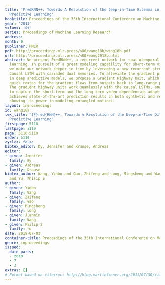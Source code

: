 ```yaml
---
title: 'PredRNN++: Towards A Resolution of the Deep-in-Time Dilemma in Spatiotemporal
  Predictive Learning'
booktitle: Proceedings of the 35th International Conference on Machine Learning
year: '2018'
volume: '80'
series: Proceedings of Machine Learning Research
address: 
month: 0
publisher: PMLR
pdf: http://proceedings.mlr.press/v80/wang18b/wang18b.pdf
url: http://proceedings.mlr.press/v80/wang2018b.html
abstract: We present PredRNN++, a recurrent network for spatiotemporal predictive
  learning. In pursuit of a great modeling capability for short-term video dynamics,
  we make our network deeper in time by leveraging a new recurrent structure named
  Causal LSTM with cascaded dual memories. To alleviate the gradient propagation difficulties
  in deep predictive models, we propose a Gradient Highway Unit, which provides alternative
  quick routes for the gradient flows from outputs back to long-range previous inputs.
  The gradient highway units work seamlessly with the causal LSTMs, enabling our model
  to capture the short-term and the long-term video dependencies adaptively. Our model
  achieves state-of-the-art prediction results on both synthetic and real video datasets,
  showing its power in modeling entangled motions.
layout: inproceedings
id: wang18b
tex_title: "{P}red{RNN}++: Towards A Resolution of the Deep-in-Time Dilemma in Spatiotemporal
  Predictive Learning"
firstpage: 5110
lastpage: 5119
page: 5110-5119
order: 5110
cycles: false
bibtex_editor: Dy, Jennifer and Krause, Andreas
editor:
- given: Jennifer
  family: Dy
- given: Andreas
  family: Krause
bibtex_author: Wang, Yunbo and Gao, Zhifeng and Long, Mingsheng and Wang, Jianmin
  and Yu, Philip S
author:
- given: Yunbo
  family: Wang
- given: Zhifeng
  family: Gao
- given: Mingsheng
  family: Long
- given: Jianmin
  family: Wang
- given: Philip S
  family: Yu
date: 2018-07-03
container-title: Proceedings of the 35th International Conference on Machine Learning
genre: inproceedings
issued:
  date-parts:
  - 2018
  - 7
  - 3
extras: []
# Format based on citeproc: http://blog.martinfenner.org/2013/07/30/citeproc-yaml-for-bibliographies/
---
```

